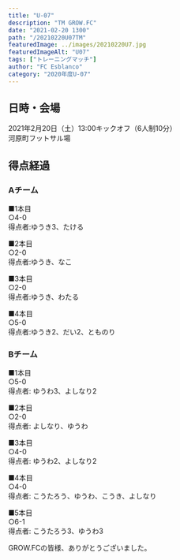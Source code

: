 ```yaml
---
title: "U-07"
description: "TM GROW.FC"
date: "2021-02-20 1300"
path: "/20210220U07TM"
featuredImage: ../images/20210220U7.jpg
featuredImageAlt: "U07"
tags: ["トレーニングマッチ"]
author: "FC Esblanco"
category: "2020年度U-07"
---
```


## 日時・会場

2021年2月20日（土）13:00キックオフ（6人制10分）<br>
河原町フットサル場

## 得点経過

### Aチーム

■1本目<br>
○4-0<br>
得点者:ゆうき3、たける

■2本目<br>
○2-0<br>
得点者:ゆうき、なこ

■3本目<br>
○2-0<br>
得点者:ゆうき、わたる

■4本目<br>
○5-0<br>
得点者:ゆうき2、だい2、とものり

### Bチーム

■1本目<br>
○5-0<br>
得点者: ゆうわ3、よしなり2

■2本目<br>
○2-0<br>
得点者: よしなり、ゆうわ

■3本目<br>
○4-0<br>
得点者: ゆうわ2、よしなり2

■4本目<br>
○4-0<br>
得点者: こうたろう、ゆうわ、こうき、よしなり

■5本目<br>
○6-1<br>
得点者: こうたろう3、ゆうわ3



GROW.FCの皆様、ありがとうございました。

